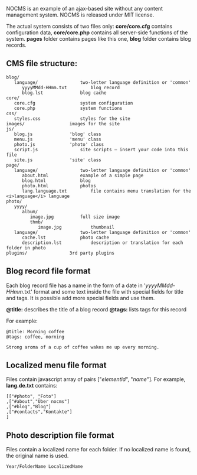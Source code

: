 NOCMS is an example of an ajax-based site without any content management system. NOCMS is released under MIT license.

The actual system consists of two files only: 
	**core/core.cfg** contains configuration data, **core/core.php** contains all server-side functions of the system.
	**pages** folder contains pages like this one, **blog** folder contains blog records. 


CMS file structure:
-------------------

	blog/
	   language/ 				two-letter language definition or 'common'
	      yyyyMMdd-HHmm.txt 		blog record
	      blog.lst 				blog cache
	core/
	   core.cfg 				system configuration
	   core.php 				system functions
	css/ 							
	   styles.css 				styles for the site
	images/					images for the site
	js/
	   blog.js 				'blog' class
	   menu.js 				'menu' class
	   photo.js				'photo' class
	   script.js 				site scripts — insert your code into this file
	   site.js 				'site' class
	page/
	   language/				two-letter language definition or 'common'
	      about.html 			example of a simple page
	      blog.html 			blog
	      photo.html 			photos
	      lang.language.txt 		file contains menu translation for the <i>language</i> language
	photo/
	   yyyy/
	      album/
	         image.jpg 			full size image
	         thmb/
	            image.jpg 			thumbnail
	   language/				two-letter language definition or 'common'
	      cache.lst 			photo cache
	      description.lst 			description or translation for each folder in photo
	plugins/				3rd party plugins
	

Blog record file format
-----------------------

Each blog record file has a name in the form of a date in '*yyyyMMdd-HHmm*.txt' format and some text inside the file with special fields for title and tags. It is possible add more special fields and use them. 

**@title:** describes the title of a blog record
**@tags:** lists tags for this record

For example:

	@title: Morning coffee
	@tags: coffee, morning

	Strong aroma of a cup of coffee wakes me up every morning.



Localized menu file format
--------------------------

Files contain javascript array of pairs ["<i>elementId</i>", "<i>name</i>"]. For example, **lang.de.txt** contains:

	[["#photo", "Foto"]
	,["#about","Über nocms"]
	,["#blog","Blog"]
	,["#contacts","Kontakte"]
	]


Photo description file format
-----------------------------

Files contain a localized name for each folder. If no localized name is found, the original name is used.

	Year/FolderName LocalizedName

